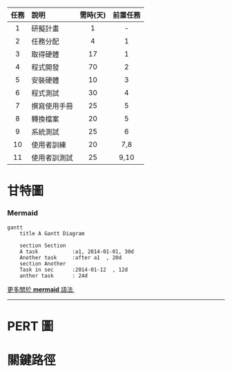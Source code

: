 
 # <Center> 
|      任務   |     說明      |  需時(天) | 前置任務|
|:-------------:|:-------------| :-----:|:-----:|
|    1    |研擬計畫 | 1 | - |
|    2   |  任務分配    |   4 | 1 |
| 3|    取得硬體    |    17 |   1 |
| 4 |   程式開發   |   70 |  2 |
| 5|    安裝硬體    |   10 |   3 |
| 6 |    程式測試    |    30|  4 |
| 7 |    撰寫使用手冊    |   25 |   5 |
| 8 |   轉換檔案    |   20 |   5 |
| 9 |    系統測試    |    25|   6 |
| 10 |    使用者訓練    |   20 |   7,8 |
| 11 |     使用者訓測試    |  25 |   9,10  |


# 甘特圖
### Mermaid
```mermaid
gantt
    title A Gantt Diagram

    section Section
    A task           :a1, 2014-01-01, 30d
    Another task     :after a1  , 20d
    section Another
    Task in sec      :2014-01-12  , 12d
    anther task      : 24d
```
[更多關於 **mermaid** 語法 <i class="fa fa-external-link"></i>](http://mermaid-js.github.io/mermaid)
&nbsp;
&nbsp;

---

# PERT 圖



# 關鍵路徑
